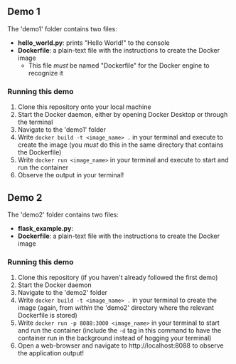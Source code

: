 ## Demo 1
The 'demo1' folder contains two files:
- **hello_world.py**: prints "Hello World!" to the console
- **Dockerfile**: a plain-text file with the instructions to create the Docker image
  - This file _must_ be named "Dockerfile" for the Docker engine to recognize it

### Running this demo
1. Clone this repository onto your local machine
2. Start the Docker daemon, either by opening Docker Desktop or through the terminal
3. Navigate to the 'demo1' folder
4. Write ```docker build -t <image_name> .``` in your terminal and execute to create the image (you _must_ do this in the same directory that contains the Dockerfile)
5. Write ```docker run <image_name>``` in your terminal and execute to start and run the container
6. Observe the output in your terminal!

## Demo 2
The 'demo2' folder contains two files:
- **flask_example.py**:
- **Dockerfile**: a plain-text file with the instructions to create the Docker image

### Running this demo
1. Clone this repository (if you haven't already followed the first demo)
2. Start the Docker daemon
3. Navigate to the 'demo2' folder
4. Write ```docker build -t <image_name> .``` in your terminal to create the image (again, from _within_ the 'demo2' directory where the relevant Dockerfile is stored)
5. Write ```docker run -p 8088:3000 <image_name>``` in your terminal to start and run the container (include the ```-d``` tag in this command to have the container run in the background instead of hogging your terminal)
6. Open a web-browser and navigate to http://localhost:8088 to observe the application output!
